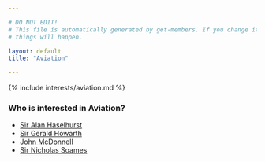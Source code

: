 ```yaml
---

# DO NOT EDIT!
# This file is automatically generated by get-members. If you change it, bad
# things will happen.

layout: default
title: "Aviation"

---
```


{% include interests/aviation.md %}

### Who is interested in Aviation?


* [Sir Alan Haselhurst](/members/sir-alan-haselhurst.html)
* [Sir Gerald Howarth](/members/sir-gerald-howarth.html)
* [John McDonnell](/members/john-mcdonnell.html)
* [Sir Nicholas Soames](/members/sir-nicholas-soames.html)
